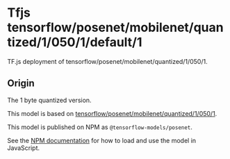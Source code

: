 # Tfjs tensorflow/posenet/mobilenet/quantized/1/050/1/default/1
TF.js deployment of tensorflow/posenet/mobilenet/quantized/1/050/1.

<!-- parent-model: tensorflow/posenet/mobilenet/quantized/1/050/1 -->

## Origin
The 1 byte quantized version.

This model is based on [tensorflow/posenet/mobilenet/quantized/1/050/1](https://tfhub.dev/tensorflow/posenet/mobilenet/quantized/1/050/1).

This model is published on NPM as `@tensorflow-models/posenet`.

See the [NPM documentation](https://www.npmjs.com/package/@tensorflow-models/posenet)
for how to load and use the model in JavaScript.
